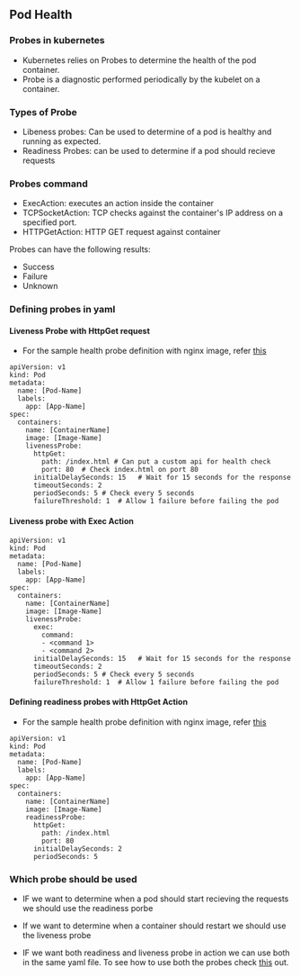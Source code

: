 ## Pod Health

### Probes in kubernetes
- Kubernetes relies on Probes to determine the health of the pod container.
- Probe is a diagnostic performed periodically by the kubelet on a container.

### Types of Probe
- Libeness probes: Can be used to determine of a pod is healthy and running as expected.
- Readiness Probes: can be used to determine if a pod should recieve requests

### Probes command
- ExecAction: executes an action inside the container
- TCPSocketAction: TCP checks against the container's IP address on a specified port.
- HTTPGetAction: HTTP GET request against container

Probes can have the following results:
- Success 
- Failure
- Unknown

### Defining probes in yaml

#### Liveness Probe with HttpGet request
- For the sample health probe definition with nginx image, refer [this](./yaml%20manifests/2.%20liveness-healthprobe.pod.yaml)

```
apiVersion: v1
kind: Pod
metadata:
  name: [Pod-Name]
  labels:
    app: [App-Name]
spec:
  containers:
    name: [ContainerName]
    image: [Image-Name]
    livenessProbe:
      httpGet:
        path: /index.html # Can put a custom api for health check
        port: 80  # Check index.html on port 80
      initialDelaySeconds: 15   # Wait for 15 seconds for the response
      timeoutSeconds: 2
      periodSeconds: 5 # Check every 5 seconds
      failureThreshold: 1  # Allow 1 failure before failing the pod
```

#### Liveness probe with Exec Action
```
apiVersion: v1
kind: Pod
metadata:
  name: [Pod-Name]
  labels:
    app: [App-Name]
spec:
  containers:
    name: [ContainerName]
    image: [Image-Name]
    livenessProbe:
      exec:
        command:
        - <command 1>
        - <command 2>
      initialDelaySeconds: 15   # Wait for 15 seconds for the response
      timeoutSeconds: 2
      periodSeconds: 5 # Check every 5 seconds
      failureThreshold: 1  # Allow 1 failure before failing the pod
```

#### Defining readiness probes with HttpGet Action
- For the sample health probe definition with nginx image, refer [this](./yaml%20manifests/3.%20rediness-healthprobe.pod.yml)
```
apiVersion: v1
kind: Pod
metadata:
  name: [Pod-Name]
  labels:
    app: [App-Name]
spec:
  containers:
    name: [ContainerName]
    image: [Image-Name]
    readinessProbe:
      httpGet:
        path: /index.html
        port: 80
      initialDelaySeconds: 2
      periodSeconds: 5
```

### Which probe should be used
- IF we want to determine when a pod should start recieving the requests we should use the readiness porbe
- If we want to determine when a container should restart we should use the liveness probe

- IF we want both readiness and liveness probe in action we can use both in the same yaml file. To see how to use both the probes check [this](./yaml%20manifests/4.%20nginx-liveness-and-readiness-probe.pod.yml) out.